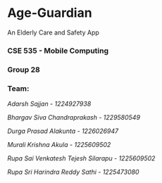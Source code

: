 # Age-Guardian
An Elderly Care and Safety App

### CSE 535 - Mobile Computing 
### Group 28 

### Team:

*Adarsh Sajjan - 1224927938*

*Bhargav Siva Chandraprakash - 1229580549*

*Durga Prasad Alakunta - 1226026947*

*Murali Krishna Akula - 1225609502*

*Rupa Sai Venkatesh Tejesh Silarapu - 1225609502*

*Rupa Sri Harindra Reddy Sathi - 1225473080*

